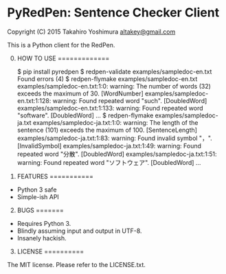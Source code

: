 # PyRedPen: Sentence Checker Client #

Copyright (C) 2015 Takahiro Yoshimura <altakey@gmail.com>

This is a Python client for the RedPen.


0. HOW TO USE
=============

    $ pip install pyredpen
    $ redpen-validate examples/sampledoc-en.txt
    Found errors (4)
    $ redpen-flymake examples/sampledoc-en.txt
    examples/sampledoc-en.txt:1:0: warning: The number of words (32) exceeds the maximum of 30. [WordNumber]
    examples/sampledoc-en.txt:1:128: warning: Found repeated word "such". [DoubledWord]
    examples/sampledoc-en.txt:1:133: warning: Found repeated word "software". [DoubledWord]
    ...
    $ redpen-flymake examples/sampledoc-ja.txt
    examples/sampledoc-ja.txt:1:0: warning: The length of the sentence (101) exceeds the maximum of 100. [SentenceLength]
    examples/sampledoc-ja.txt:1:83: warning: Found invalid symbol "，". [InvalidSymbol]
    examples/sampledoc-ja.txt:1:49: warning: Found repeated word "分散". [DoubledWord]
    examples/sampledoc-ja.txt:1:51: warning: Found repeated word "ソフトウェア". [DoubledWord]
    ...

1. FEATURES
===========

 * Python 3 safe
 * Simple-ish API

2. BUGS
=======

 * Requires Python 3.
 * Blindly assuming input and output in UTF-8.
 * Insanely hackish.

3. LICENSE
==========

The MIT license.  Please refer to the LICENSE.txt.
